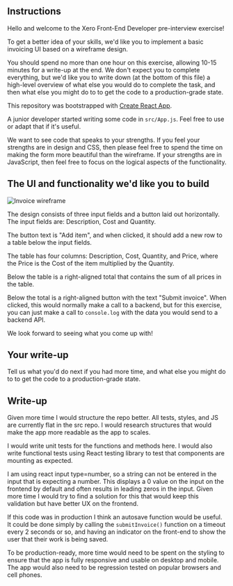 ## Instructions

Hello and welcome to the Xero Front-End Developer pre-interview exercise!

To get a better idea of your skills, we'd like you to implement a basic invoicing UI based on a wireframe design.

You should spend no more than one hour on this exercise, allowing 10-15 minutes for a write-up at the end. We don't expect you to complete everything, but we'd like you to write down (at the bottom of this file) a high-level overview of what else you would do to complete the task, and then what else you might do to to get the code to a production-grade state.

This repository was bootstrapped with [Create React App](https://github.com/facebookincubator/create-react-app).

A junior developer started writing some code in `src/App.js`. Feel free to use or adapt that if it's useful.

We want to see code that speaks to your strengths. If you feel your strengths are in design and CSS, then please feel free to spend the time on making the form more beautiful than the wireframe. If your strengths are in JavaScript, then feel free to focus on the logical aspects of the functionality.

## The UI and functionality we'd like you to build

![Invoice wireframe](/frontend_interview.png)

The design consists of three input fields and a button laid out horizontally. The input fields are: Description, Cost and Quantity.

The button text is "Add item", and when clicked, it should add a new row to a table below the input fields.

The table has four columns: Description, Cost, Quantity, and Price, where the Price is the Cost of the item multiplied by the Quantity.

Below the table is a right-aligned total that contains the sum of all prices in the table.

Below the total is a right-aligned button with the text "Submit invoice". When clicked, this would normally make a call to a backend, but for this exercise, you can just make a call to `console.log` with the data you would send to a backend API.

We look forward to seeing what you come up with!

## Your write-up

Tell us what you'd do next if you had more time, and what else you might do to to get the code to a production-grade state.

## Write-up

Given more time I would structure the repo better. All tests, styles, and JS are currently flat in the src repo. I would research structures that would make the app more readable as the app to scales.

I would write unit tests for the functions and methods here. I would also write functional tests using React testing library to test that components are mounting as expected.

I am using react input type=number, so a string can not be entered in the input that is expecting a number. This displays a 0 value on the input on the frontend by default and often results in leading zeros in the input. Given more time I would try to find a solution for this that would keep this validation but have better UX on the frontend.

If this code was in production I think an autosave function would be useful. It could be done simply by calling the `submitInvoice()` function on a timeout every 2 seconds or so, and having an indicator on the front-end to show the user that their work is being saved.

To be production-ready, more time would need to be spent on the styling to ensure that the app is fully responsive and usable on desktop and mobile. The app would also need to be regression tested on popular browsers and cell phones.
